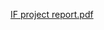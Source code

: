 [IF project report.pdf](https://github.com/mahmad314/Autonomous-Car-Parkin-System/files/15332741/IF.project.report.pdf)
